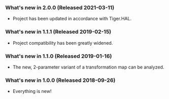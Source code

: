 ﻿### What's new in 2.0.0 (Released 2021-03-11)

* Project has been updated in accordance with Tiger.HAL.

### What's new in 1.1.1 (Released 2019-02-15)

* Project compatibility has been greatly widened.

### What's new in 1.1.0 (Released 2019-01-16)

* The new, 2-parameter variant of a transformation map can be analyzed.

### What's new in 1.0.0 (Released 2018-09-26)

* Everything is new!
